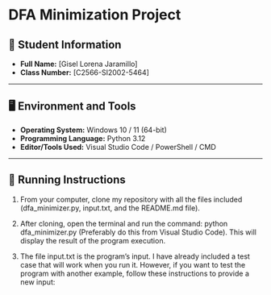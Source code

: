 # DFA Minimization Project

## 📌 Student Information
- **Full Name:** [Gisel Lorena Jaramillo]  
- **Class Number:** [C2566-SI2002-5464]  

---

## 🖥️ Environment and Tools
- **Operating System:** Windows 10 / 11 (64-bit)  
- **Programming Language:** Python 3.12  
- **Editor/Tools Used:** Visual Studio Code / PowerShell / CMD  

---

## 🚀 Running Instructions

1. From your computer, clone my repository with all the files included (dfa_minimizer.py, input.txt, and the README.md file).

2. After cloning, open the terminal and run the command:
python dfa_minimizer.py
(Preferably do this from Visual Studio Code). This will display the result of the program execution.

3. The file input.txt is the program’s input. I have already included a test case that will work when you run it.
However, if you want to test the program with another example, follow these instructions to provide a new input:

